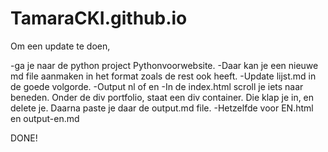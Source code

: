 # TamaraCKI.github.io
Om een update te doen, 

-ga je naar de python project Pythonvoorwebsite. 
-Daar kan je een nieuwe md file aanmaken in het format zoals de rest ook heeft.
-Update lijst.md in de goede volgorde.
-Output nl of en
-In de index.html scroll je iets naar beneden. Onder de div portfolio, staat een div container. Die klap je in, en delete je. Daarna paste je daar de output.md file.
-Hetzelfde voor EN.html en output-en.md

DONE!